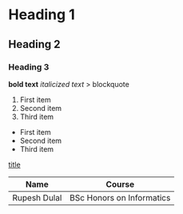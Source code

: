 # Heading 1
## Heading 2
### Heading 3
**bold text**
*italicized text*
	> blockquote

1. First item
2. Second item
3. Third item

- First item
- Second item
- Third item

[title](https://www.example.com)

| Name | Course |
| ----------- | ----------- |
| Rupesh Dulal | BSc Honors on Informatics |
